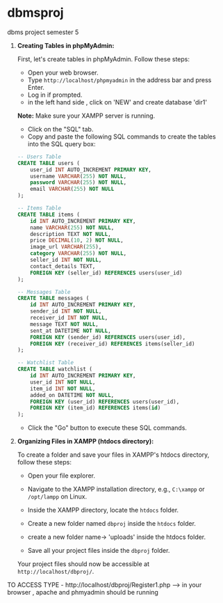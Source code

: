 # dbmsproj
dbms project semester 5



1. **Creating Tables in phpMyAdmin:**

   First, let's create tables in phpMyAdmin. Follow these steps:

   - Open your web browser.
   - Type `http://localhost/phpmyadmin` in the address bar and press Enter.
   - Log in if prompted.
   - in the left hand side ,  click on 'NEW' and create database 'dir1'

   **Note:** Make sure your XAMPP server is running.

   - Click on the "SQL" tab.
   - Copy and paste the following SQL commands to create the tables into the SQL query box:

   ```sql
   -- Users Table
   CREATE TABLE users (
       user_id INT AUTO_INCREMENT PRIMARY KEY,
       username VARCHAR(255) NOT NULL,
       password VARCHAR(255) NOT NULL,
       email VARCHAR(255) NOT NULL
   );

   -- Items Table
   CREATE TABLE items (
       id INT AUTO_INCREMENT PRIMARY KEY,
       name VARCHAR(255) NOT NULL,
       description TEXT NOT NULL,
       price DECIMAL(10, 2) NOT NULL,
       image_url VARCHAR(255),
       category VARCHAR(255) NOT NULL,
       seller_id INT NOT NULL,
       contact_details TEXT,
       FOREIGN KEY (seller_id) REFERENCES users(user_id)
   );

   -- Messages Table
   CREATE TABLE messages (
       id INT AUTO_INCREMENT PRIMARY KEY,
       sender_id INT NOT NULL,
       receiver_id INT NOT NULL,
       message TEXT NOT NULL,
       sent_at DATETIME NOT NULL,
       FOREIGN KEY (sender_id) REFERENCES users(user_id),
       FOREIGN KEY (receiver_id) REFERENCES items(seller_id)
   );

   -- Watchlist Table
   CREATE TABLE watchlist (
       id INT AUTO_INCREMENT PRIMARY KEY,
       user_id INT NOT NULL,
       item_id INT NOT NULL,
       added_on DATETIME NOT NULL,
       FOREIGN KEY (user_id) REFERENCES users(user_id),
       FOREIGN KEY (item_id) REFERENCES items(id)
   );
   ```

   - Click the "Go" button to execute these SQL commands.

2. **Organizing Files in XAMPP (htdocs directory):**

   To create a folder and save your files in XAMPP's htdocs directory, follow these steps:

   - Open your file explorer.

   - Navigate to the XAMPP installation directory, e.g., `C:\xampp` or `/opt/lampp` on Linux.

   - Inside the XAMPP directory, locate the `htdocs` folder.

   - Create a new folder named `dbproj` inside the `htdocs` folder.
   - create a new folder name-> 'uploads' inside the htdocs folder.


   - Save all your project files inside the `dbproj` folder.

   Your project files should now be accessible at `http://localhost/dbproj/`.


TO ACCESS TYPE - http://localhost/dbproj/Register1.php      -->  in your browser  , apache and phmyadmin should be running
